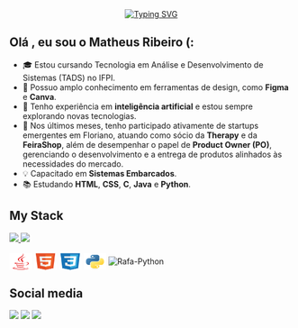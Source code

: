 <div align="center">
  <a href="https://git.io/typing-svg">
    <img src="https://readme-typing-svg.demolab.com?font=Fira+Code&weight=500&size=22&pause=1000&color=FF0000&center=true&vCenter=true&random=false&width=524&lines=Welcome+to+my+profile!" alt="Typing SVG">
  </a>
</div>

## Olá , eu sou o Matheus Ribeiro (:
- 🎓 Estou cursando Tecnologia em Análise e Desenvolvimento de Sistemas (TADS) no IFPI.
- 🎨 Possuo amplo conhecimento em ferramentas de design, como **Figma** e **Canva**.
- 🤖 Tenho experiência em **inteligência artificial** e estou sempre explorando novas tecnologias.
- 🚀 Nos últimos meses, tenho participado ativamente de startups emergentes em Floriano, atuando como sócio da **Therapy** e da **FeiraShop**, além de desempenhar o papel de **Product Owner (PO)**, gerenciando o desenvolvimento e a entrega de produtos alinhados às necessidades do mercado.
- 💡 Capacitado em **Sistemas Embarcados**.
- 📚 Estudando **HTML**, **CSS**, **C**, **Java** e **Python**.
## My Stack
<div>
  <a href="https://beacons.ai/Matheus10DV">
    <img height="140em" src="https://github-readme-stats.vercel.app/api?username=Matheus10dv&show_icons=true&theme=dark&include_all_commits=true&count_private=true"/>
    <img height="140em" src="https://github-readme-stats.vercel.app/api/top-langs/?username=Matheus10DV&layout=compact&langs_count=16&theme=dark"/>
  </a>
</div>

<div style="display: inline_block"><br>
  <img align="center" alt="Rafa-J" height="30" width="40" src="https://raw.githubusercontent.com/devicons/devicon/master/icons/java/java-plain.svg">
  <img align="center" alt="Rafa-HTML" height="30" width="40" src="https://raw.githubusercontent.com/devicons/devicon/master/icons/html5/html5-original.svg">
  <img align="center" alt="Rafa-CSS" height="30" width="40" src="https://raw.githubusercontent.com/devicons/devicon/master/icons/css3/css3-original.svg">
  <img align="center" alt="Rafa-Python" height="30" width="40" src="https://raw.githubusercontent.com/devicons/devicon/master/icons/python/python-original.svg">
  <img align="center" alt="Rafa-Python" height="30" width="40" src="https://cdn.jsdelivr.net/gh/devicons/devicon@latest/icons/c/c-original.svg" />
</div>

## Social media 
<div> 
  <a href="https://www.youtube.com/@DevVictorSarr%C3%ADs" target="_blank"><img src="https://img.shields.io/badge/YouTube-FF0000?style=for-the-badge&logo=youtube&logoColor=white" target="_blank"></a>
  <a href="https://www.instagram.com/___matheus_ribeiro?igsh=N2x6ODhtYmw0aDRq" target="_blank"><img src="https://img.shields.io/badge/-Instagram-%23E4405F?style=for-the-badge&logo=instagram&logoColor=white" target="_blank"></a>
  <a href="https://www.linkedin.com/in/matheus-ribeiro-6bb921343/" target="_blank"><img src="https://img.shields.io/badge/-LinkedIn-%230077B5?style=for-the-badge&logo=linkedin&logoColor=white" target="_blank"></a> 
</div>
